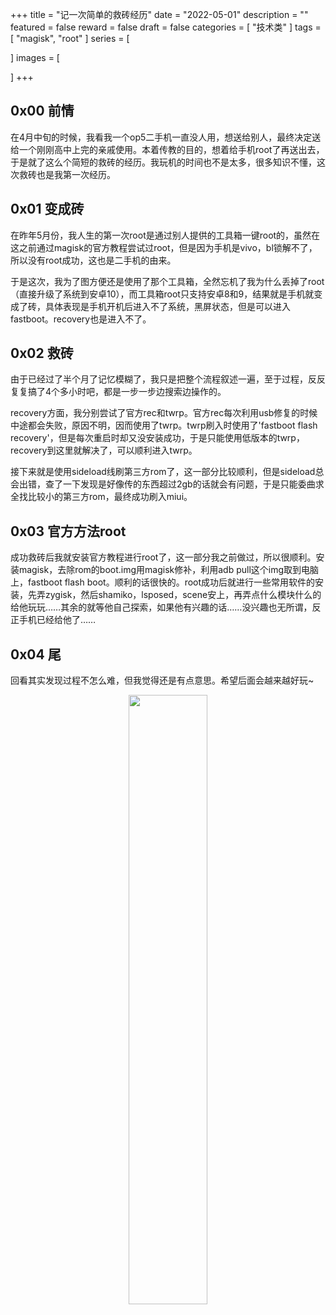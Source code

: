 +++
title = "记一次简单的救砖经历"
date = "2022-05-01"
description = ""
featured = false
reward = false
draft = false
categories = [
  "技术类"
]
tags = [
  "magisk",
  "root"
]
series = [

]
images = [

]
+++



<!--more-->

## 0x00 前情

在4月中旬的时候，我看我一个op5二手机一直没人用，想送给别人，最终决定送给一个刚刚高中上完的亲戚使用。本着传教的目的，想着给手机root了再送出去，于是就了这么个简短的救砖的经历。我玩机的时间也不是太多，很多知识不懂，这次救砖也是我第一次经历。



## 0x01 变成砖

在昨年5月份，我人生的第一次root是通过别人提供的工具箱一键root的，虽然在这之前通过magisk的官方教程尝试过root，但是因为手机是vivo，bl锁解不了，所以没有root成功，这也是二手机的由来。

于是这次，我为了图方便还是使用了那个工具箱，全然忘机了我为什么丢掉了root（直接升级了系统到安卓10），而工具箱root只支持安卓8和9，结果就是手机就变成了砖，具体表现是手机开机后进入不了系统，黑屏状态，但是可以进入fastboot。recovery也是进入不了。

## 0x02 救砖

由于已经过了半个月了记忆模糊了，我只是把整个流程叙述一遍，至于过程，反反复复搞了4个多小时吧，都是一步一步边搜索边操作的。

recovery方面，我分别尝试了官方rec和twrp。官方rec每次利用usb修复的时候中途都会失败，原因不明，因而使用了twrp。twrp刷入时使用了'fastboot flash recovery'，但是每次重启时却又没安装成功，于是只能使用低版本的twrp，recovery到这里就解决了，可以顺利进入twrp。

接下来就是使用sideload线刷第三方rom了，这一部分比较顺利，但是sideload总会出错，查了一下发现是好像传的东西超过2gb的话就会有问题，于是只能委曲求全找比较小的第三方rom，最终成功刷入miui。

## 0x03 官方方法root

成功救砖后我就安装官方教程进行root了，这一部分我之前做过，所以很顺利。安装magisk，去除rom的boot.img用magisk修补，利用adb pull这个img取到电脑上，fastboot flash boot。顺利的话很快的。root成功后就进行一些常用软件的安装，先弄zygisk，然后shamiko，lsposed，scene安上，再弄点什么模块什么的给他玩玩……其余的就等他自己探索，如果他有兴趣的话……没兴趣也无所谓，反正手机已经给他了……

## 0x04 尾

回看其实发现过程不怎么难，但我觉得还是有点意思。希望后面会越来越好玩~

<div align=center>
<img src="/images/phone-root_1.jpg"  width="50%" />  
</div>